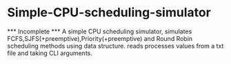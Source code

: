 # Simple-CPU-scheduling-simulator
*** Incomplete ***
A simple CPU scheduling simulator, simulates FCFS,SJFS(+preemptive),Priority(+preemptive) and Round Robin scheduling methods using data structure.
reads processes values from a txt file and taking CLI arguments.

